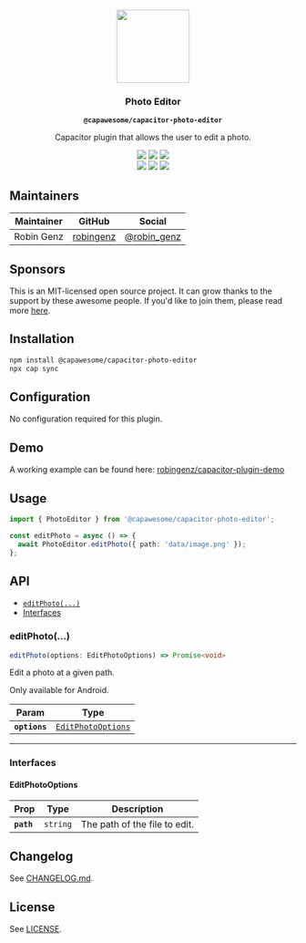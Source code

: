 <p align="center"><br><img src="https://avatars.githubusercontent.com/u/105555861" width="128" height="128" /></p>
<h3 align="center">Photo Editor</h3>
<p align="center"><strong><code>@capawesome/capacitor-photo-editor</code></strong></p>
<p align="center">
  Capacitor plugin that allows the user to edit a photo. 
</p>

<p align="center">
  <img src="https://img.shields.io/maintenance/yes/2022?style=flat-square" />
  <a href="https://github.com/capawesome-team/capacitor-photo-editor/actions?query=workflow%3A%22CI%22"><img src="https://img.shields.io/github/actions/workflow/status/capawesome-team/capacitor-photo-editor/ci.yml?branch=main&style=flat-square" /></a>
  <a href="https://www.npmjs.com/package/@capawesome/capacitor-photo-editor"><img src="https://img.shields.io/npm/l/@capawesome/capacitor-photo-editor?style=flat-square" /></a>
<br>
  <a href="https://www.npmjs.com/package/@capawesome/capacitor-photo-editor"><img src="https://img.shields.io/npm/dw/@capawesome/capacitor-photo-editor?style=flat-square" /></a>
  <a href="https://www.npmjs.com/package/@capawesome/capacitor-photo-editor"><img src="https://img.shields.io/npm/v/@capawesome/capacitor-photo-editor?style=flat-square" /></a>
  <a href="https://github.com/capawesome-team"><img src="https://img.shields.io/badge/part%20of-capawesome-%234f46e5?style=flat-square" /></a>
</p>

## Maintainers

| Maintainer | GitHub                                    | Social                                        |
| ---------- | ----------------------------------------- | --------------------------------------------- |
| Robin Genz | [robingenz](https://github.com/robingenz) | [@robin_genz](https://twitter.com/robin_genz) |

## Sponsors

This is an MIT-licensed open source project. 
It can grow thanks to the support by these awesome people. 
If you'd like to join them, please read more [here](https://github.com/sponsors/capawesome-team).  

<!-- sponsors --><!-- sponsors -->

## Installation

```bash
npm install @capawesome/capacitor-photo-editor
npx cap sync
```

## Configuration

No configuration required for this plugin.

## Demo

A working example can be found here: [robingenz/capacitor-plugin-demo](https://github.com/robingenz/capacitor-plugin-demo)

## Usage

```typescript
import { PhotoEditor } from '@capawesome/capacitor-photo-editor';

const editPhoto = async () => {
  await PhotoEditor.editPhoto({ path: 'data/image.png' });
};
```

## API

<docgen-index>

* [`editPhoto(...)`](#editphoto)
* [Interfaces](#interfaces)

</docgen-index>

<docgen-api>
<!--Update the source file JSDoc comments and rerun docgen to update the docs below-->

### editPhoto(...)

```typescript
editPhoto(options: EditPhotoOptions) => Promise<void>
```

Edit a photo at a given path.

Only available for Android.

| Param         | Type                                                          |
| ------------- | ------------------------------------------------------------- |
| **`options`** | <code><a href="#editphotooptions">EditPhotoOptions</a></code> |

--------------------


### Interfaces


#### EditPhotoOptions

| Prop       | Type                | Description                   |
| ---------- | ------------------- | ----------------------------- |
| **`path`** | <code>string</code> | The path of the file to edit. |

</docgen-api>

## Changelog

See [CHANGELOG.md](https://github.com/capawesome-team/capacitor-photo-editor/blob/main/CHANGELOG.md).

## License

See [LICENSE](https://github.com/capawesome-team/capacitor-photo-editor/blob/main/LICENSE).
